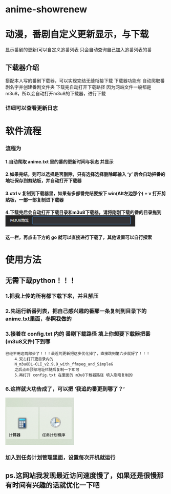 # anime-showrenew
# 动漫，番剧自定义更新显示，与下载
显示番剧的更新(可以自定义追番列表
只会自动查询自己加入追番列表的番

## 下载器介绍
搭配本人写的番剧下载器，可以实现完结无缝衔接下载
下载器功能有
自动爬取番剧名字并创建番剧文件夹
下载完自动打开下载路径
因为网站文件一般都是m3u8，所以会自动打开m3u8的下载器，进行下载
### 详细可以查看更新日志
# 软件流程
### 流程为
#### 1.自动爬取 anime.txt 里的番的更新时间与状态 并显示
#### 2.如果完结，则可以选择是否删除，只有选择选择删除即输入 ‘y’ 后会自动把番的地址保存到剪贴板，并自动打开下载器
#### 3.ctrl v 复制到下载器里，如果有多部番完结要按下 win(Alt左边那个) + v 打开剪贴板，一部一部复制进下载器
#### 4.下载完后会自动打开下载目录和m3u8下载器，请将刚刚下载的番的目录拖到![](README_md_files/a14c3490-f6cc-11ec-8ad3-971a5f455f68_20220628182527.jpeg?v=1&type=image&token=V1:AEGUuumQ7lBYw3DGvGslwwHTMOqAXfcXYcFrCZqtpg8)
#### 这一栏，再点击下方的 go 就可以直接进行下载了，其他设置可以自行探索

# 使用方法
## 无需下载python！！！
### 1.把我上传的所有都下载下来，并且解压
### 2.先运行新番列表，把自己感兴趣的番那一条复制到目录下的anime.txt里面，参照我做的
### 3.接着在 config.txt 内的 番剧下载路径 填上你想要下载器把番(m3u8文件)下到哪
	已经不用这两部步了！！！最近的更新把这步优化掉了，直接跳到第六步就好了！！！
		4.双击打开更目录内的 	
		N_m3u8DL-CLI_v2.9.9_with_ffmpeg_and_SimpleG
		之后点击顶部地址栏随后复制一下即可
		5.再打开 config.txt 在里面的 m3u8下载器路径 填入刚刚复制的
### 6.这样就大功告成了，可以把 ‘我追的番更到哪了？’
![](README_md_files/60b8efe0-f61d-11ec-85ca-8dfdf4262aa8_20220627213058.jpeg?v=1&type=image&token=V1:snUTMUNjdt58oRC8zgf52ly8tZqEOeUyW8HB0Wq0VTM)
### 加入到任务计划管理里面，设置每次开机就运行
## ps.这网站我发现最近访问速度慢了，如果还是很慢那有时间有兴趣的话就优化一下吧
